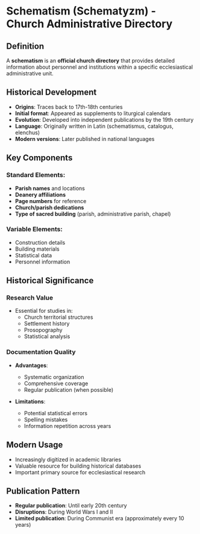 # Schematism (Schematyzm) - Church Administrative Directory

## Definition
A **schematism** is an **official church directory** that provides detailed information about personnel and institutions within a specific ecclesiastical administrative unit.

## Historical Development
- **Origins**: Traces back to 17th-18th centuries
- **Initial format**: Appeared as supplements to liturgical calendars
- **Evolution**: Developed into independent publications by the 19th century
- **Language**: Originally written in Latin (schematismus, catalogus, elenchus)
- **Modern versions**: Later published in national languages

## Key Components
### Standard Elements:
- **Parish names** and locations
- **Deanery affiliations**
- **Page numbers** for reference
- **Church/parish dedications**
- **Type of sacred building** (parish, administrative parish, chapel)

### Variable Elements:
- Construction details
- Building materials
- Statistical data
- Personnel information

## Historical Significance
### Research Value
- Essential for studies in:
  - Church territorial structures
  - Settlement history
  - Prosopography
  - Statistical analysis

### Documentation Quality
- **Advantages**:
  - Systematic organization
  - Comprehensive coverage
  - Regular publication (when possible)

- **Limitations**:
  - Potential statistical errors
  - Spelling mistakes
  - Information repetition across years

## Modern Usage
- Increasingly digitized in academic libraries
- Valuable resource for building historical databases
- Important primary source for ecclesiastical research

## Publication Pattern
- **Regular publication**: Until early 20th century
- **Disruptions**: During World Wars I and II
- **Limited publication**: During Communist era (approximately every 10 years)
